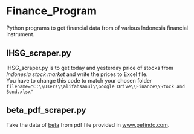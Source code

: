 # Finance_Program
Python programs to get financial data from of various Indonesia financial instrument.  
## IHSG_scraper.py
IHSG_scraper.py is to get today and yesterday price of stocks from _Indonesia stock market_ and write the prices to Excel file.  
You have to change this code to match your chosen folder  
`filename="C:\\Users\\alifahsanul\\Google Drive\\Finance\\Stock and Bond.xlsx"`

## beta_pdf_scraper.py
Take the data of [beta](https://en.wikipedia.org/wiki/Beta_(finance)) from pdf file provided in www.pefindo.com.  
